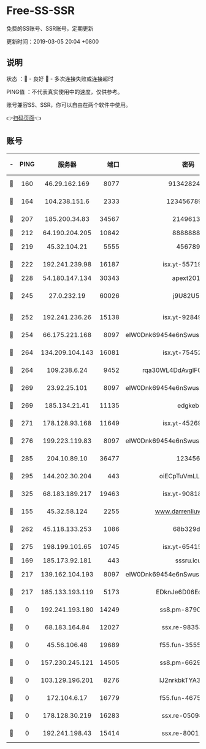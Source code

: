 # Free-SS-SSR

免费的SS账号、SSR账号，定期更新

更新时间：2019-03-05 20:04 +0800

## 说明

状态     ：🙂 - 良好 🙁 - 多次连接失败或连接超时

PING值   ：不代表真实使用中的速度，仅供参考。

账号兼容SS、SSR，你可以自由在两个软件中使用。

👉[扫码页面](https://liesauer.github.io/free-ss-ssr.github.io/)👈

## 账号

|-|PING|服务器|端口|密码|加密方式|区域|
|:----:|:----:|:-----:|-----:|:----:|:----:|:----:|
|🙂|160|46.29.162.169|8077|9134282479|aes-256-cfb|RU|
|🙂|164|104.238.151.6|2333|12345678900|aes-256-cfb|JP|
|🙂|207|185.200.34.83|34567|21496138|aes-256-cfb|US|
|🙂|212|64.190.204.205|10842|88888888|rc4-md5|US|
|🙂|219|45.32.104.21|5555|456789|aes-256-cfb|SG|
|🙂|222|192.241.239.98|16187|isx.yt-55719199|aes-256-cfb|US|
|🙂|228|54.180.147.134|30343|apext2019|chacha20|KR|
|🙂|245|27.0.232.19|60026|j9U82U53|xchacha20-ietf-poly1305|HK|
|🙂|252|192.241.236.26|15138|isx.yt-92849961|aes-256-cfb|US|
|🙂|254|66.175.221.168|8097|eIW0Dnk69454e6nSwuspv9DmS201tQ0D|aes-256-cfb|US|
|🙂|264|134.209.104.143|16081|isx.yt-75452571|aes-256-cfb|SG|
|🙂|264|109.238.6.24|9452|rqa30WL4DdAvgIFG6Fs3znzTa|aes-256-cfb|FR|
|🙂|269|23.92.25.101|8097|eIW0Dnk69454e6nSwuspv9DmS201tQ0D|aes-256-cfb|US|
|🙂|269|185.134.21.41|11135|edgkeb|aes-256-cfb|GB|
|🙂|271|178.128.93.168|11649|isx.yt-45269107|aes-256-cfb|SG|
|🙂|276|199.223.119.83|8097|eIW0Dnk69454e6nSwuspv9DmS201tQ0D|aes-256-cfb|US|
|🙂|285|204.10.89.10|36477|123456|aes-256-cfb|US|
|🙂|295|144.202.30.204|443|oiECpTuVmLLxk4Ts|aes-256-cfb|US|
|🙂|325|68.183.189.217|19463|isx.yt-90818322|aes-256-cfb|SG|
|🙂|155|45.32.58.124|2255|www.darrenliuwei.com|aes-256-cfb|JP|
|🙂|262|45.118.133.253|1086|68b329da|aes-256-cfb|SG|
|🙂|275|198.199.101.65|10745|isx.yt-65415460|aes-256-cfb|US|
|🙁|169|185.173.92.181|443|sssru.icu|rc4-md5|RU|
|🙁|217|139.162.104.193|8097|eIW0Dnk69454e6nSwuspv9DmS201tQ0D|aes-256-cfb|JP|
|🙁|217|185.133.193.119|5173|EDknJe6D06EoWDaw|aes-256-cfb|US|
|🙁|0|192.241.193.180|14249|ss8.pm-87905446|aes-256-cfb|US|
|🙁|0|68.183.164.84|12027|ssx.re-98353695|aes-256-cfb|US|
|🙁|0|45.56.106.48|19689|f55.fun-35553896|aes-256-cfb|US|
|🙁|0|157.230.245.121|14505|ss8.pm-66291298|aes-256-cfb|SG|
|🙁|0|103.129.196.201|8276|lJ2nrkbkTYA30wv0|aes-256-cfb|US|
|🙁|0|172.104.6.17|16779|f55.fun-46758883|aes-256-cfb|US|
|🙁|0|178.128.30.219|16283|ssx.re-05098737|aes-256-cfb|SG|
|🙁|0|192.241.198.43|15414|ssx.re-80011853|aes-256-cfb|US|
